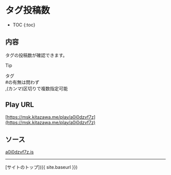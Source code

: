 # タグ投稿数

* TOC
{:toc}

## 内容
タグの投稿数が確認できます。

> [!TIP]
> タグ  
> #の有無は問わず  
> ,(カンマ)区切りで複数指定可能


## Play URL

[https://msk.kitazawa.me/play/a0i0dzvf7z](https://msk.kitazawa.me/play/a0i0dzvf7z)

## ソース

[a0i0dzvf7z.is](https://github.com/elysion-pre/MisskeyPlay/blob/main/src/kitazawa/a0i0dzvf7z.is)

----

[サイトのトップ]({{ site.baseurl }})
